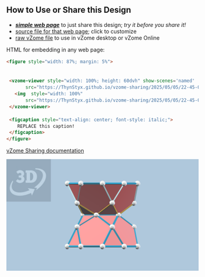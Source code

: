 
## How to Use or Share this Design

 - [***simple web page***](<https://ThynStyx.github.io/vzome-sharing/2025/05/05/22-45-02-Module-C/>) to just share this design; *try it before you share it!*
 - [source file for that web page](<https://github.com/ThynStyx/vzome-sharing/edit/main/2025/05/05/22-45-02-Module-C/index.md>); click to customize
 - [raw vZome file](<https://raw.githubusercontent.com/ThynStyx/vzome-sharing/main/2025/05/05/22-45-02-Module-C/Module-C.vZome>) to use in vZome desktop or vZome Online
 
 HTML for embedding in any web page:
 ```html
<figure style="width: 87%; margin: 5%">
  
  
  <vzome-viewer style="width: 100%; height: 60dvh" show-scenes='named'
        src="https://ThynStyx.github.io/vzome-sharing/2025/05/05/22-45-02-Module-C/Module-C.vZome" >
    <img  style="width: 100%"
        src="https://ThynStyx.github.io/vzome-sharing/2025/05/05/22-45-02-Module-C/Module-C.png" >
  </vzome-viewer>

  <figcaption style="text-align: center; font-style: italic;">
     REPLACE this caption!
  </figcaption>
</figure>

 ```

[vZome Sharing documentation](https://vzome.github.io/vzome/sharing.html#how-it-works)

![Image](<Module-C.png>)

